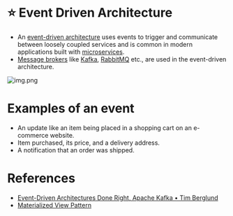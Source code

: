 # :star: Event Driven Architecture
- An [event-driven architecture](https://aws.amazon.com/event-driven-architecture/) uses events to trigger and communicate between loosely coupled services and is common in modern applications built with [microservices](../../1_MicroServicesSOA).
- [Message brokers](../../4_MessageBrokers) like [Kafka](../../4_MessageBrokers/Kafka/Readme.md), [RabbitMQ](../../4_MessageBrokers/RabbitMQ.md) etc., are used in the event-driven architecture.

![img.png](https://media.licdn.com/dms/image/D4D12AQGLyf5FI5Pe5w/article-cover_image-shrink_600_2000/0/1681869579145?e=2147483647&v=beta&t=OJtyUfrpaHb8q6i1pczaVmL-pkuIf79yvkM5cHwelI4)

# Examples of an event
- An update like an item being placed in a shopping cart on an e-commerce website.
- Item purchased, its price, and a delivery address.
- A notification that an order was shipped.

# References
- [Event-Driven Architectures Done Right, Apache Kafka • Tim Berglund](https://www.youtube.com/watch?v=A_mstzRGfIE)
- [Materialized View Pattern](https://medium.com/design-microservices-architecture-with-patterns/materialized-view-pattern-f29ea249f8f8)